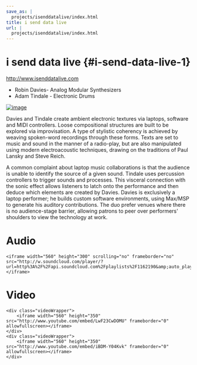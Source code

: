 ```yaml
---
save_as: |
  projects/isenddatalive/index.html
title: i send data live
url: |
  projects/isenddatalive/index.html
---
```


# i send data live {#i-send-data-live-1}

<http://www.isenddatalive.com>

-   Robin Davies- Analog Modular Synthesizers
-   Adam Tindale - Electronic Drums

[![image](/img/th_isdl.jpg)](/img/isdl.jpg)

Davies and Tindale create ambient electronic textures via laptops,
software and MIDI controllers. Loose compositional structures are built
to be explored via improvisation. A type of stylistic coherency is
achieved by weaving spoken-word recordings through these forms. Texts
are set to music and sound in the manner of a radio-play, but are also
manipulated using modern electroacoustic techniques, drawing on the
traditions of Paul Lansky and Steve Reich.

A common complaint about laptop music collaborations is that the
audience is unable to identify the source of a given sound. Tindale uses
percussion controllers to trigger sounds and processes. This visceral
connection with the sonic effect allows listeners to latch onto the
performance and then deduce which elements are created by Davies. Davies
is exclusively a laptop performer; he builds custom software
environments, using Max/MSP to generate his auditory contributions. The
duo prefer venues where there is no audience-stage barrier, allowing
patrons to peer over performers' shoulders to view the technology at
work.

# Audio

```{=html}
<iframe width="560" height="300" scrolling="no" frameborder="no" src="http://w.soundcloud.com/player/?url=http%3A%2F%2Fapi.soundcloud.com%2Fplaylists%2F1162190&amp;auto_play=false&amp;show_artwork=true&amp;color=000000"></iframe>
```
# Video

```{=html}
<div class="videoWrapper">
    <iframe width="560" height="350" src="http://www.youtube.com/embed/LwF23CwDOMU" frameborder="0" allowfullscreen></iframe>
</div>
<div class="videoWrapper">
    <iframe width="560" height="350" src="http://www.youtube.com/embed/iBDM-Y04Kvk" frameborder="0" allowfullscreen></iframe>
</div>
```
